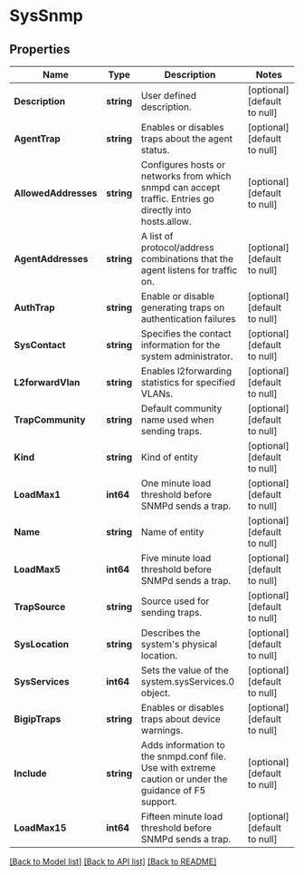 # SysSnmp

## Properties
Name | Type | Description | Notes
------------ | ------------- | ------------- | -------------
**Description** | **string** | User defined description. | [optional] [default to null]
**AgentTrap** | **string** | Enables or disables traps about the agent status. | [optional] [default to null]
**AllowedAddresses** | **string** | Configures hosts or networks from which snmpd can accept traffic. Entries go directly into hosts.allow. | [optional] [default to null]
**AgentAddresses** | **string** | A list of protocol/address combinations that the agent listens for traffic on. | [optional] [default to null]
**AuthTrap** | **string** | Enable or disable generating traps on authentication failures | [optional] [default to null]
**SysContact** | **string** | Specifies the contact information for the system administrator. | [optional] [default to null]
**L2forwardVlan** | **string** | Enables l2forwarding statistics for specified VLANs. | [optional] [default to null]
**TrapCommunity** | **string** | Default community name used when sending traps. | [optional] [default to null]
**Kind** | **string** | Kind of entity | [optional] [default to null]
**LoadMax1** | **int64** | One minute load threshold before SNMPd sends a trap. | [optional] [default to null]
**Name** | **string** | Name of entity | [optional] [default to null]
**LoadMax5** | **int64** | Five minute load threshold before SNMPd sends a trap. | [optional] [default to null]
**TrapSource** | **string** | Source used for sending traps. | [optional] [default to null]
**SysLocation** | **string** | Describes the system&#39;s physical location. | [optional] [default to null]
**SysServices** | **int64** | Sets the value of the system.sysServices.0 object. | [optional] [default to null]
**BigipTraps** | **string** | Enables or disables traps about device warnings. | [optional] [default to null]
**Include** | **string** | Adds information to the snmpd.conf file. Use with extreme caution or under the guidance of F5 support. | [optional] [default to null]
**LoadMax15** | **int64** | Fifteen minute load threshold before SNMPd sends a trap. | [optional] [default to null]

[[Back to Model list]](../README.md#documentation-for-models) [[Back to API list]](../README.md#documentation-for-api-endpoints) [[Back to README]](../README.md)


